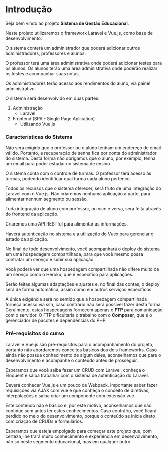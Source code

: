 # Introdução

Seja bem vindo ao projeto **Sistema de Gestão Educacional**. 

Neste projeto utilizaremos o framework Laravel e Vue.js, como base de desenvolvimento.

O sistema conterá um administrador que poderá adicionar outros administradores, professores e alunos.

O professor terá uma área administrativa onde poderá adicionar testes para os alunos. Os alunos terão uma área administrativa onde poderão realizar os testes e acompanhar suas notas.

Os administradores terão acesso aos rendimentos do aluno, via painel administrativo.

O sistema será desenvolvido em duas partes:

1. Administração
	* Laravel
2. Frontend (SPA - Single Page Aplication)
	* Utilizando Vue.js 

### Características do Sistema

Não será exigido que o professor ou o aluno tenham um endereço de email válido. Portanto, a recuperação de senha fica por conta do administrador do sistema. Desta forma não obrigamos que o aluno, por exemplo, tenha um email para poder estudar no sistema de ensino.

O sistema conta com o controle de turmas. O professor terá acesso às turmas, podendo identificar qual turma cada aluno pertence.

Todos os recursos que o sistema oferecer, será fruto de uma integração do Laravel com o Vue.js. Não criaremos nenhuma aplicação a parte, para alimentar nenhum segmento ou sessão.

Toda integração de aluno com professor, ou vice e versa, será feita através do frontend da aplicação.

Criaremos uma API RESTful para alimentar as informações.

Haverá autenticação no sistema e a utilização do Vuex para gerenciar o estado da aplicação.

No final de todo desenvolvimento, você acompanhará o deploy do sistema em uma hospedagem compartilhada, para que você mesmo possa contratar um serviço e subir sua aplicação.

Você poderá ver que uma hospedagem compartilhada não difere muito de um serviço como o Heroku, que é específico para aplicações. 

Serão feitas algumas adaptações e ajustes e, no final das contas, o deploy será de forma automática, assim como em outros serviços específicos.

A única exigência será no sentido que a hospedagem compartilhada forneça acesso via ssh, caso contrário não será possível fazer desta forma. Geralmente, estas hospedagens fornecem apenas o **FTP** para comunicação com o servidor. O FTP dificultaria o trabalho com o **Composer**, que é o gerenciador de pacotes e dependências do PHP.

### Pré-requisitos do curso

Laravel e Vue.js são pré-requisitos para o acompanhamento do projeto, portanto não abordaremos conceitos básicos dos dois frameworks. Caso ainda não possua conhecimento de algum deles, aconselhamos que pare o desenvolvimento e acompanhe o conteúdo antes de prosseguir.

Esperamos que você saiba fazer um CRUD com Laravel, conheça o Eloquent e saiba trabalhar com o sistema de autenticação do Laravel.

Deverá conhecer Vue.js e um pouco de Webpack. Importante saber fazer requisições via AJAX com vue e que conheça o conceito de diretivas, interpolações e saiba criar um componente com extensão vue.

Este conteúdo não é básico e, por este motivo, aconselhamos que não continue sem antes ter estes conhecimentos. Caso contrário, você ficará perdido no meio do desenvolvimento, porque o conteúdo se inicia direto com criação de CRUDs e formulários.

Esperamos que esteja empolgado para começar este projeto que, com certeza, lhe trará muito conhecimento e experiência em desenvolvimento, não só neste segmento educacional, mas em qualquer outro.






















